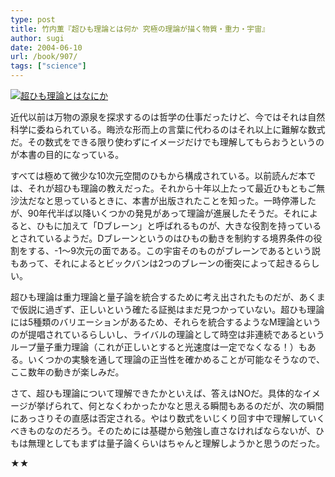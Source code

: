 ```yaml
---
type: post
title: 竹内薫『超ひも理論とは何か 究極の理論が描く物質・重力・宇宙』
author: sugi
date: 2004-06-10
url: /book/907/
tags: ["science"]
---
```

<a href="http://www.amazon.co.jp/exec/obidos/ASIN/4062574446/chezsugi-22/ref=nosim/" onclick="_gaq.push(['_trackEvent', 'outbound-article', 'http://www.amazon.co.jp/exec/obidos/ASIN/4062574446/chezsugi-22/ref=nosim/', '']);" name="amazletlink" target="_blank"><img src="http://i1.wp.com/ec2.images-amazon.com/images/I/51GP7RZJFQL.SL160.jpg?w=660" alt="超ひも理論とはなにか" class="alignleft" data-recalc-dims="1" /></a>

近代以前は万物の源泉を探求するのは哲学の仕事だったけど、今ではそれは自然科学に委ねられている。晦渋な形而上の言葉に代わるのはそれ以上に難解な数式だ。その数式をできる限り使わずにイメージだけでも理解してもらおうというのが本書の目的になっている。

すべては極めて微少な10次元空間のひもから構成されている。以前読んだ本では、それが超ひも理論の教えだった。それから十年以上たって最近ひもともご無沙汰だなと思っているときに、本書が出版されたことを知った。一時停滞したが、90年代半ば以降いくつかの発見があって理論が進展したそうだ。それによると、ひもに加えて「Dブレーン」と呼ばれるものが、大きな役割を持っているとされているようだ。Dブレーンというのはひもの動きを制約する境界条件の役割をする、-1～9次元の面である。この宇宙そのものがブレーンであるという説もあって、それによるとビックバンは2つのブレーンの衝突によって起きるらしい。

超ひも理論は重力理論と量子論を統合するために考え出されたものだが、あくまで仮説に過ぎず、正しいという確たる証拠はまだ見つかっていない。超ひも理論には5種類のバリエーションがあるため、それらを統合するようなM理論というのが提唱されているらしいし、ライバルの理論として時空は非連続であるというループ量子重力理論（これが正しいとすると光速度は一定でなくなる！）もある。いくつかの実験を通して理論の正当性を確かめることが可能なそうなので、ここ数年の動きが楽しみだ。

さて、超ひも理論について理解できたかといえば、答えはNOだ。具体的なイメージが挙げられて、何となくわかったかなと思える瞬間もあるのだが、次の瞬間にあっさりその直感は否定される。やはり数式をいじくり回す中で理解していくべきものなのだろう。そのためには基礎から勉強し直さなければならないが、ひもは無理としてもまずは量子論くらいはちゃんと理解しようかと思うのだった。

★★
